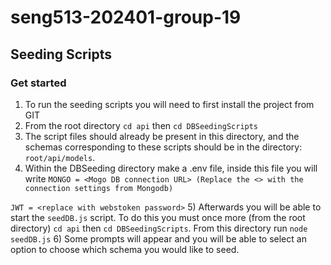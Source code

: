 # seng513-202401-group-19

## Seeding Scripts

### Get started

1) To run the seeding scripts you will need to first install the project from GIT
2) From the root directory `cd api` then `cd DBSeedingScripts`
3) The script files should already be present in this directory, and the schemas corresponding to these scripts should be 
in the directory: `root/api/models`. 
4) Within the DBSeeding directory make a .env file, inside this file you will write 
`MONGO = <Mogo DB connection URL> (Replace the <> with the connection settings from Mongodb)`

`JWT = <replace with webstoken password>`
5) Afterwards you will be able to start the `seedDB.js` script. To do this you must once more (from the root directory)
`cd api` then `cd DBSeedingScripts`. From this directory run `node seedDB.js`
6) Some prompts will appear and you will be able to select an option to choose which schema you would like to seed.